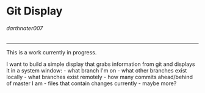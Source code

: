 # Git Display

###### darthnater007

----------

This is a work currently in progress.

I want to build a simple display that grabs information from git and displays it in a system window:
	- what branch I'm on
	- what other branches exist locally
	- what branches exist remotely
	- how many commits ahead/behind of master I am
	- files that contain changes currently
	- maybe more?
